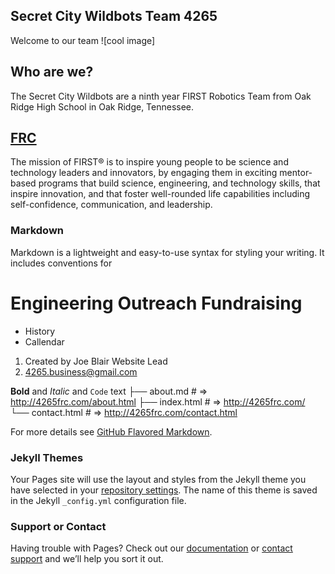 ## Secret City Wildbots Team 4265
Welcome to our team
![cool image]
## Who are we?
 The Secret City Wildbots are a ninth year FIRST Robotics Team from Oak Ridge High School in Oak Ridge, Tennessee. 
## [FRC](https://www.firstinspires.org/)
The mission of FIRST® is to inspire young people to be science and technology leaders and innovators, by engaging them in exciting mentor-based programs that build science, engineering, and technology skills, that inspire innovation, and that foster well-rounded life capabilities including self-confidence, communication, and leadership. 
### Markdown

Markdown is a lightweight and easy-to-use syntax for styling your writing. It includes conventions for



# Engineering               Outreach               Fundraising

- History
- Callendar

1. Created by Joe Blair Website Lead
2. 4265.business@gmail.com

**Bold** and _Italic_ and `Code` text
├── about.md    # => http://4265frc.com/about.html
├── index.html    # => http://4265frc.com/
└── contact.html  # => http://4265frc.com/contact.html

For more details see [GitHub Flavored Markdown](https://guides.github.com/features/mastering-markdown/).

### Jekyll Themes

Your Pages site will use the layout and styles from the Jekyll theme you have selected in your [repository settings](https://github.com/blairjoe000/blairjoe000.github.io/settings). The name of this theme is saved in the Jekyll `_config.yml` configuration file.

### Support or Contact

Having trouble with Pages? Check out our [documentation](https://docs.github.com/categories/github-pages-basics/) or [contact support](https://github.com/contact) and we’ll help you sort it out.
